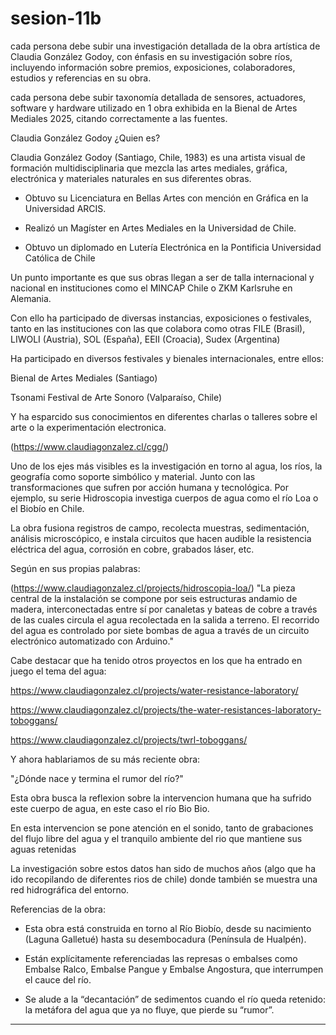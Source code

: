 # sesion-11b

cada persona debe subir una investigación detallada de la obra artística de Claudia González Godoy, con énfasis en su investigación sobre ríos, incluyendo información sobre premios, exposiciones, colaboradores, estudios y referencias en su obra.


cada persona debe subir taxonomía detallada de sensores, actuadores, software y hardware utilizado en 1 obra exhibida en la Bienal de Artes Mediales 2025, citando correctamente a las fuentes.


Claudia González Godoy ¿Quien es?

Claudia González Godoy (Santiago, Chile, 1983) es una artista visual de formación multidisciplinaria
que mezcla las artes mediales, gráfica, electrónica y materiales naturales en sus diferentes obras. 

- Obtuvo su Licenciatura en Bellas Artes con mención en Gráfica en la Universidad ARCIS. 

- Realizó un Magíster en Artes Mediales en la Universidad de Chile. 

- Obtuvo un diplomado en Lutería Electrónica en la Pontificia Universidad Católica de Chile



Un punto importante es que sus obras llegan a ser de talla internacional y nacional en instituciones como el MINCAP Chile o ZKM Karlsruhe en Alemania.

Con ello ha participado de diversas instancias, exposiciones o festivales, tanto en las instituciones con las que colabora como otras FILE (Brasil), LIWOLI (Austria), SOL (España), EEII (Croacia), Sudex (Argentina) 

Ha participado en diversos festivales y bienales internacionales, entre ellos:

Bienal de Artes Mediales (Santiago) 

Tsonami Festival de Arte Sonoro (Valparaíso, Chile) 

Y ha esparcido sus conocimientos en diferentes charlas o talleres sobre el arte o la experimentación electronica.

(https://www.claudiagonzalez.cl/cgg/)


Uno de los ejes más visibles es la investigación en torno al agua, los ríos, la geografía como soporte simbólico y material. Junto con las transformaciones que sufren por acción humana y tecnológica. Por ejemplo, su serie Hidroscopia investiga cuerpos de agua como el río Loa o el Biobío en Chile. 

La obra fusiona registros de campo, recolecta muestras, sedimentación, análisis microscópico, e instala circuitos que hacen audible la resistencia eléctrica del agua, corrosión en cobre, grabados láser, etc.

Según en sus propias palabras: 

(https://www.claudiagonzalez.cl/projects/hidroscopia-loa/)
"La pieza central de la instalación se compone por seis estructuras andamio de madera, interconectadas entre sí por canaletas y bateas de cobre a través de las cuales circula el agua recolectada en la salida a terreno. El recorrido del agua es controlado por siete bombas de agua a través de un circuito electrónico automatizado con Arduino."

Cabe destacar que ha tenido otros proyectos en los que ha entrado en juego el tema del agua:

https://www.claudiagonzalez.cl/projects/water-resistance-laboratory/

https://www.claudiagonzalez.cl/projects/the-water-resistances-laboratory-toboggans/

https://www.claudiagonzalez.cl/projects/twrl-toboggans/

Y ahora hablariamos de su más reciente obra:

"¿Dónde nace y termina el rumor del río?"

Esta obra  busca la reflexion sobre la intervencion humana que ha sufrido este cuerpo de agua, en este caso el río Bio Bio.

En esta intervencion se pone atención en el sonido, tanto de grabaciones del flujo libre del agua y el tranquilo ambiente del rio que mantiene sus aguas retenidas

La investigación sobre estos datos han sido de muchos años (algo que ha ido recopilando de diferentes rios de chile) donde también se muestra una red hidrográfica del entorno.

Referencias de la obra:

- Esta obra está construida en torno al Río Biobío, desde su nacimiento (Laguna Galletué) hasta su desembocadura (Península de Hualpén). 

- Están explícitamente referenciadas las represas o embalses como Embalse Ralco, Embalse Pangue y Embalse Angostura, que interrumpen el cauce del río.

- Se alude a la “decantación” de sedimentos cuando el río queda retenido: la metáfora del agua que ya no fluye, que pierde su “rumor”.

---

